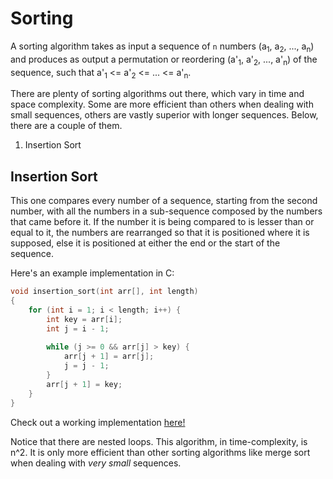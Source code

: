 # Sorting

A sorting algorithm takes as input a sequence of `n` numbers (a<sub>1</sub>, a<sub>2</sub>, ..., a<sub>n</sub>) and produces as output a permutation or reordering (a'<sub>1</sub>, a'<sub>2</sub>, ..., a'<sub>n</sub>) of the sequence, such that a'<sub>1</sub> <= a'<sub>2</sub> <= ... <= a'<sub>n</sub>.

There are plenty of sorting algorithms out there, which vary in time and space complexity. Some are more efficient than others when dealing with small sequences, others are vastly superior with longer sequences. Below, there are a couple of them. 

1. Insertion Sort

## Insertion Sort

This one compares every number of a sequence, starting from the second number, with all the numbers in a sub-sequence composed by the numbers that came before it. If the number it is being compared to is lesser than or equal to it, the numbers are rearranged so that it is positioned where it is supposed, else it is positioned at either the end or the start of the sequence. 

Here's an example implementation in C:
```c
void insertion_sort(int arr[], int length)
{
    for (int i = 1; i < length; i++) {
        int key = arr[i];
        int j = i - 1;
        
        while (j >= 0 && arr[j] > key) {
            arr[j + 1] = arr[j];
            j = j - 1;
        }
        arr[j + 1] = key;
    }
}
```
Check out a working implementation [here!](insertion_sort.c)

Notice that there are nested loops. This algorithm, in time-complexity, is n^2. It is only more efficient than other sorting algorithms like merge sort when dealing with _very small_ sequences.
